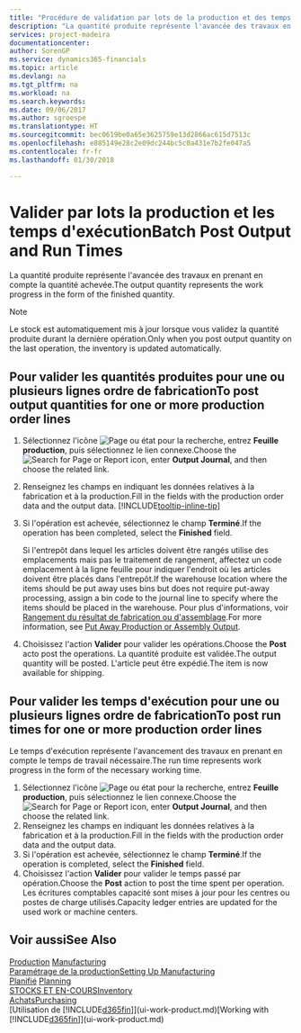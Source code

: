 ```yaml
---
title: "Procédure de validation par lots de la production et des temps d'exécution | Microsoft Docs"
description: "La quantité produite représente l'avancée des travaux en prenant en compte la quantité achevée."
services: project-madeira
documentationcenter: 
author: SorenGP
ms.service: dynamics365-financials
ms.topic: article
ms.devlang: na
ms.tgt_pltfrm: na
ms.workload: na
ms.search.keywords: 
ms.date: 09/06/2017
ms.author: sgroespe
ms.translationtype: HT
ms.sourcegitcommit: bec0619be0a65e3625759e13d2866ac615d7513c
ms.openlocfilehash: e885149e28c2e09dc244bc5c0a431e7b2fe047a5
ms.contentlocale: fr-fr
ms.lasthandoff: 01/30/2018

---
```

# <a name="batch-post-output-and-run-times"></a><span data-ttu-id="aed6c-103">Valider par lots la production et les temps d'exécution</span><span class="sxs-lookup"><span data-stu-id="aed6c-103">Batch Post Output and Run Times</span></span>
<span data-ttu-id="aed6c-104">La quantité produite représente l'avancée des travaux en prenant en compte la quantité achevée.</span><span class="sxs-lookup"><span data-stu-id="aed6c-104">The output quantity represents the work progress in the form of the finished quantity.</span></span>  

> [!NOTE]
> <span data-ttu-id="aed6c-105">Le stock est automatiquement mis à jour lorsque vous validez la quantité produite durant la dernière opération.</span><span class="sxs-lookup"><span data-stu-id="aed6c-105">Only when you post output quantity on the last operation, the inventory is updated automatically.</span></span>  

## <a name="to-post-output-quantities-for-one-or-more-production-order-lines"></a><span data-ttu-id="aed6c-106">Pour valider les quantités produites pour une ou plusieurs lignes ordre de fabrication</span><span class="sxs-lookup"><span data-stu-id="aed6c-106">To post output quantities for one or more production order lines</span></span>
1. <span data-ttu-id="aed6c-107">Sélectionnez l'icône ![Page ou état pour la recherche](media/ui-search/search_small.png "Page ou état pour la recherche"), entrez **Feuille production**, puis sélectionnez le lien connexe.</span><span class="sxs-lookup"><span data-stu-id="aed6c-107">Choose the ![Search for Page or Report](media/ui-search/search_small.png "Search for Page or Report icon") icon, enter **Output Journal**, and then choose the related link.</span></span>  
2. <span data-ttu-id="aed6c-108">Renseignez les champs en indiquant les données relatives à la fabrication et à la production.</span><span class="sxs-lookup"><span data-stu-id="aed6c-108">Fill in the fields with the production order data and the output data.</span></span> [!INCLUDE[tooltip-inline-tip](includes/tooltip-inline-tip_md.md)]
3. <span data-ttu-id="aed6c-109">Si l'opération est achevée, sélectionnez le champ **Terminé**.</span><span class="sxs-lookup"><span data-stu-id="aed6c-109">If the operation has been completed, select the **Finished** field.</span></span>  

    <span data-ttu-id="aed6c-110">Si l'entrepôt dans lequel les articles doivent être rangés utilise des emplacements mais pas le traitement de rangement,  affectez un code emplacement à la ligne feuille pour indiquer l'endroit où les articles doivent être placés dans l'entrepôt.</span><span class="sxs-lookup"><span data-stu-id="aed6c-110">If the warehouse location where the items should be put away uses bins but does not require put-away processing,  assign a bin code to the journal line to specify where the items should be placed in the warehouse.</span></span> <span data-ttu-id="aed6c-111">Pour plus d'informations, voir [Rangement du résultat de fabrication ou d'assemblage](warehouse-how-to-put-away-production-output.md).</span><span class="sxs-lookup"><span data-stu-id="aed6c-111">For more information, see [Put Away Production or Assembly Output](warehouse-how-to-put-away-production-output.md).</span></span>  

4. <span data-ttu-id="aed6c-112">Choisissez l'action **Valider** pour valider les opérations.</span><span class="sxs-lookup"><span data-stu-id="aed6c-112">Choose the **Post** acto post the operations.</span></span> <span data-ttu-id="aed6c-113">La quantité produite est validée.</span><span class="sxs-lookup"><span data-stu-id="aed6c-113">The output quantity will be posted.</span></span> <span data-ttu-id="aed6c-114">L'article peut être expédié.</span><span class="sxs-lookup"><span data-stu-id="aed6c-114">The item is now available for shipping.</span></span>  

## <a name="to-post-run-times-for-one-or-more-production-order-lines"></a><span data-ttu-id="aed6c-115">Pour valider les temps d'exécution pour une ou plusieurs lignes ordre de fabrication</span><span class="sxs-lookup"><span data-stu-id="aed6c-115">To post run times for one or more production order lines</span></span>
<span data-ttu-id="aed6c-116">Le temps d'exécution représente l'avancement des travaux en prenant en compte le temps de travail nécessaire.</span><span class="sxs-lookup"><span data-stu-id="aed6c-116">The run time represents work progress in the form of the necessary working time.</span></span>    

1.  <span data-ttu-id="aed6c-117">Sélectionnez l'icône ![Page ou état pour la recherche](media/ui-search/search_small.png "Page ou état pour la recherche"), entrez **Feuille production**, puis sélectionnez le lien connexe.</span><span class="sxs-lookup"><span data-stu-id="aed6c-117">Choose the ![Search for Page or Report](media/ui-search/search_small.png "Search for Page or Report icon") icon, enter **Output Journal**, and then choose the related link.</span></span>  
2. <span data-ttu-id="aed6c-118">Renseignez les champs en indiquant les données relatives à la fabrication et à la production.</span><span class="sxs-lookup"><span data-stu-id="aed6c-118">Fill in the fields with the production order data and the output data.</span></span>  
3.  <span data-ttu-id="aed6c-119">Si l'opération est achevée, sélectionnez le champ **Terminé**.</span><span class="sxs-lookup"><span data-stu-id="aed6c-119">If the operation is completed, select the **Finished** field.</span></span>  
4. <span data-ttu-id="aed6c-120">Choisissez l'action **Valider** pour valider le temps passé par opération.</span><span class="sxs-lookup"><span data-stu-id="aed6c-120">Choose the **Post** action to post the time spent per operation.</span></span> <span data-ttu-id="aed6c-121">Les écritures comptables capacité sont mises à jour pour les centres ou postes de charge utilisés.</span><span class="sxs-lookup"><span data-stu-id="aed6c-121">Capacity ledger entries are updated for the used work or machine centers.</span></span>

## <a name="see-also"></a><span data-ttu-id="aed6c-122">Voir aussi</span><span class="sxs-lookup"><span data-stu-id="aed6c-122">See Also</span></span>  
<span data-ttu-id="aed6c-123">[Production](production-manage-manufacturing.md)  </span><span class="sxs-lookup"><span data-stu-id="aed6c-123">[Manufacturing](production-manage-manufacturing.md)  </span></span>  
[<span data-ttu-id="aed6c-124">Paramétrage de la production</span><span class="sxs-lookup"><span data-stu-id="aed6c-124">Setting Up Manufacturing</span></span>](production-configure-production-processes.md)  
<span data-ttu-id="aed6c-125">[Planifié](production-planning.md)    </span><span class="sxs-lookup"><span data-stu-id="aed6c-125">[Planning](production-planning.md)    </span></span>  
[<span data-ttu-id="aed6c-126">STOCKS ET EN-COURS</span><span class="sxs-lookup"><span data-stu-id="aed6c-126">Inventory</span></span>](inventory-manage-inventory.md)  
[<span data-ttu-id="aed6c-127">Achats</span><span class="sxs-lookup"><span data-stu-id="aed6c-127">Purchasing</span></span>](purchasing-manage-purchasing.md)  
<span data-ttu-id="aed6c-128">[Utilisation de [!INCLUDE[d365fin](includes/d365fin_md.md)]](ui-work-product.md)</span><span class="sxs-lookup"><span data-stu-id="aed6c-128">[Working with [!INCLUDE[d365fin](includes/d365fin_md.md)]](ui-work-product.md)</span></span>

